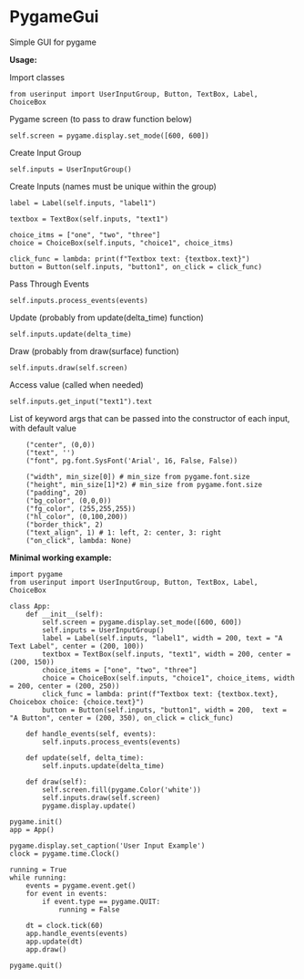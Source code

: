 # PygameGui
Simple GUI for pygame

<b>Usage:</b>

Import classes

`from userinput import UserInputGroup, Button, TextBox, Label, ChoiceBox`

Pygame screen (to pass to draw function below)

`self.screen = pygame.display.set_mode([600, 600])` 

Create Input Group

`self.inputs = UserInputGroup()`

Create Inputs (names must be unique within the group)

    label = Label(self.inputs, "label1")
    
    textbox = TextBox(self.inputs, "text1")
    
    choice_itms = ["one", "two", "three"]
    choice = ChoiceBox(self.inputs, "choice1", choice_itms)
    
    click_func = lambda: print(f"Textbox text: {textbox.text}")
    button = Button(self.inputs, "button1", on_click = click_func)
    
Pass Through Events
    
`self.inputs.process_events(events)`
    
Update (probably from update(delta_time) function)

`self.inputs.update(delta_time)`

Draw (probably from draw(surface) function)

`self.inputs.draw(self.screen)`

Access value (called when needed)

`self.inputs.get_input("text1").text`

List of keyword args that can be passed into the constructor of each input, with default value

        ("center", (0,0))
        ("text", '')
        ("font", pg.font.SysFont('Arial', 16, False, False))
        
        ("width", min_size[0]) # min_size from pygame.font.size
        ("height", min_size[1]*2) # min_size from pygame.font.size
        ("padding", 20)
        ("bg_color", (0,0,0))
        ("fg_color", (255,255,255))
        ("hl_color", (0,100,200))
        ("border_thick", 2)
        ("text_align", 1) # 1: left, 2: center, 3: right
        ("on_click", lambda: None)


<b>Minimal working example:</b>

    import pygame
    from userinput import UserInputGroup, Button, TextBox, Label, ChoiceBox

    class App:
        def __init__(self):
            self.screen = pygame.display.set_mode([600, 600])
            self.inputs = UserInputGroup()
            label = Label(self.inputs, "label1", width = 200, text = "A Text Label", center = (200, 100))
            textbox = TextBox(self.inputs, "text1", width = 200, center = (200, 150))
            choice_items = ["one", "two", "three"]
            choice = ChoiceBox(self.inputs, "choice1", choice_items, width = 200, center = (200, 250))
            click_func = lambda: print(f"Textbox text: {textbox.text}, Choicebox choice: {choice.text}")
            button = Button(self.inputs, "button1", width = 200,  text = "A Button", center = (200, 350), on_click = click_func)

        def handle_events(self, events):
            self.inputs.process_events(events)

        def update(self, delta_time):
            self.inputs.update(delta_time)

        def draw(self):
            self.screen.fill(pygame.Color('white'))
            self.inputs.draw(self.screen)
            pygame.display.update()

    pygame.init()
    app = App()

    pygame.display.set_caption('User Input Example')
    clock = pygame.time.Clock()

    running = True
    while running:
        events = pygame.event.get()
        for event in events:
            if event.type == pygame.QUIT:
                running = False

        dt = clock.tick(60)
        app.handle_events(events)
        app.update(dt)
        app.draw()

    pygame.quit()
